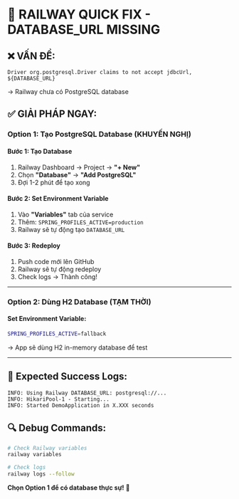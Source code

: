 # 🚨 RAILWAY QUICK FIX - DATABASE_URL MISSING

## ❌ **VẤN ĐỀ:**
```
Driver org.postgresql.Driver claims to not accept jdbcUrl, ${DATABASE_URL}
```
→ Railway chưa có PostgreSQL database

## ✅ **GIẢI PHÁP NGAY:**

### **Option 1: Tạo PostgreSQL Database (KHUYẾN NGHỊ)**

#### **Bước 1: Tạo Database**
1. Railway Dashboard → Project → **"+ New"**
2. Chọn **"Database"** → **"Add PostgreSQL"**
3. Đợi 1-2 phút để tạo xong

#### **Bước 2: Set Environment Variable**
1. Vào **"Variables"** tab của service
2. Thêm: `SPRING_PROFILES_ACTIVE=production`
3. Railway sẽ tự động tạo `DATABASE_URL`

#### **Bước 3: Redeploy**
1. Push code mới lên GitHub
2. Railway sẽ tự động redeploy
3. Check logs → Thành công!

---

### **Option 2: Dùng H2 Database (TẠM THỜI)**

#### **Set Environment Variable:**
```bash
SPRING_PROFILES_ACTIVE=fallback
```

→ App sẽ dùng H2 in-memory database để test

---

## 🎯 **Expected Success Logs:**
```
INFO: Using Railway DATABASE_URL: postgresql://...
INFO: HikariPool-1 - Starting...
INFO: Started DemoApplication in X.XXX seconds
```

## 🔍 **Debug Commands:**
```bash
# Check Railway variables
railway variables

# Check logs
railway logs --follow
```

**Chọn Option 1 để có database thực sự!** 🚀